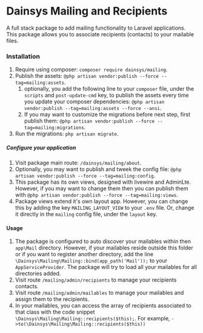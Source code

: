  # Dainsys Mailing and Recipients
 A full stack package to add mailing functionality to Laravel applications. This package allows you to associate recipients (contacts) to your mailable files.

 ### Installation
 1. Require using composer: `composer require dainsys/mailing`.
 2. Publish the assets: `@php artisan vendor:publish --force --tag=mailing:assets`.  
    1. optionally, you add the following line to your `composer` file, under the `scripts` and `post-update-cmd` key, to publish the assets every time you update your composer dependencies: `@php artisan vendor:publish --tag=mailing:assets --force --ansi`.
    2. If you may want to customize the migrations before next step, first publish them: `@php artisan vendor:publish --force --tag=mailing:migrations`.
 3. Run the migrations: `php artisan migrate`.   
##### Configure your application
 1. Visit package main route: `/dainsys/mailing/about`.
 2. Optionally, you may want to publish and tweek the config file: `@php artisan vendor:publish --force --tag=mailing:config`.
 3. This package has its own views, designed with livewire and AdminLte. However, if you may want to change them then you can publish them with `@php artisan vendor:publish --force --tag=mailing:views`. 
 4. Package views extend it's own layout app. However, you can change this by adding the key `MAILING_LAYOUT_VIEW` to your `.env` file. Or, change it directly in the `mailing` config file, under the `layout` key.

#### Usage
1. The package is configured to auto discover your mailables within then `app\Mail` directory. However, if your mailables reside outside this folder or if you want to register another directory, add the line `\Dainsys\Mailing\Mailing::bind(app_path('Mail'));` to your `AppServiceProvider`. The package will try to load all your mailables for all directories added.
2. Visit route `/mailing/admin/recipients` to manage your recipients contacts.
3. Visit route `/mailing/admin/mailables` to manage your mailables and assign them to the recipients.
4. In your mailables, you can access the array of recipients associated to that class with the code snippet  `\Dainsys\Mailing\Mailing::recipients($this);`. For example, `->to(\Dainsys\Mailing\Mailing::recipients($this))`

